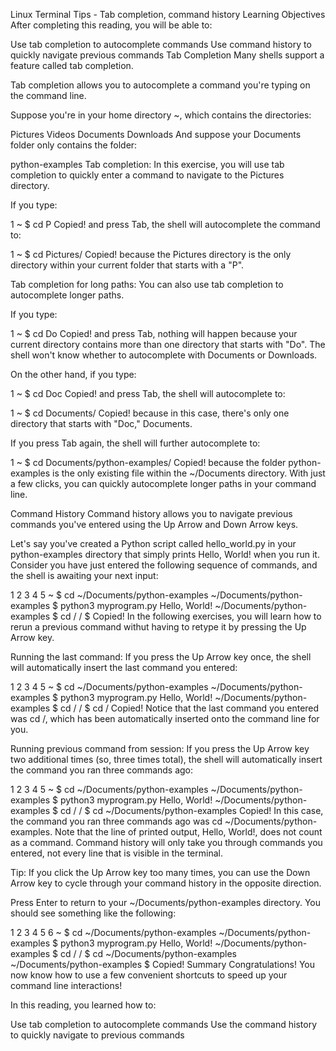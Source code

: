 Linux Terminal Tips - Tab completion, command history
Learning Objectives
After completing this reading, you will be able to:

Use tab completion to autocomplete commands
Use command history to quickly navigate previous commands
Tab Completion
Many shells support a feature called tab completion.

Tab completion allows you to autocomplete a command you're typing on the command line.

Suppose you're in your home directory ~, which contains the directories:

Pictures
Videos
Documents
Downloads
And suppose your Documents folder only contains the folder:

python-examples
Tab completion:
In this exercise, you will use tab completion to quickly enter a command to navigate to the Pictures directory.

If you type:

1
~ $ cd P
Copied!
and press Tab, the shell will autocomplete the command to:

1
~ $ cd Pictures/
Copied!
because the Pictures directory is the only directory within your current folder that starts with a "P".

Tab completion for long paths:
You can also use tab completion to autocomplete longer paths.

If you type:

1
~ $ cd Do
Copied!
and press Tab, nothing will happen because your current directory contains more than one directory that starts with "Do". The shell won't know whether to autocomplete with Documents or Downloads.

On the other hand, if you type:

1
~ $ cd Doc
Copied!
and press Tab, the shell will autocomplete to:

1
~ $ cd Documents/
Copied!
because in this case, there's only one directory that starts with "Doc," Documents.

If you press Tab again, the shell will further autocomplete to:

1
~ $ cd Documents/python-examples/
Copied!
because the folder python-examples is the only existing file within the ~/Documents directory. With just a few clicks, you can quickly autocomplete longer paths in your command line.

Command History
Command history allows you to navigate previous commands you've entered using the Up Arrow and Down Arrow keys.

Let's say you've created a Python script called hello_world.py in your python-examples directory that simply prints Hello, World! when you run it.
Consider you have just entered the following sequence of commands, and the shell is awaiting your next input:

1
2
3
4
5
~ $ cd ~/Documents/python-examples
~/Documents/python-examples $ python3 myprogram.py
Hello, World!
~/Documents/python-examples $ cd /
/ $
Copied!
In the following exercises, you will learn how to rerun a previous command withut having to retype it by pressing the Up Arrow key.

Running the last command:
If you press the Up Arrow key once, the shell will automatically insert the last command you entered:

1
2
3
4
5
~ $ cd ~/Documents/python-examples
~/Documents/python-examples $ python3 myprogram.py
Hello, World!
~/Documents/python-examples $ cd /
/ $ cd /
Copied!
Notice that the last command you entered was cd /, which has been automatically inserted onto the command line for you.

Running previous command from session:
If you press the Up Arrow key two additional times (so, three times total), the shell will automatically insert the command you ran three commands ago:

1
2
3
4
5
~ $ cd ~/Documents/python-examples
~/Documents/python-examples $ python3 myprogram.py
Hello, World!
~/Documents/python-examples $ cd /
/ $ cd ~/Documents/python-examples
Copied!
In this case, the command you ran three commands ago was cd ~/Documents/python-examples. Note that the line of printed output, Hello, World!, does not count as a command. Command history will only take you through commands you entered, not every line that is visible in the terminal.

Tip: If you click the Up Arrow key too many times, you can use the Down Arrow key to cycle through your command history in the opposite direction.

Press Enter to return to your ~/Documents/python-examples directory. You should see something like the following:

1
2
3
4
5
6
~ $ cd ~/Documents/python-examples
~/Documents/python-examples $ python3 myprogram.py
Hello, World!
~/Documents/python-examples $ cd /
/ $ cd ~/Documents/python-examples
~/Documents/python-examples $ 
Copied!
Summary
Congratulations! You now know how to use a few convenient shortcuts to speed up your command line interactions!

In this reading, you learned how to:

Use tab completion to autocomplete commands
Use the command history to quickly navigate to previous commands

